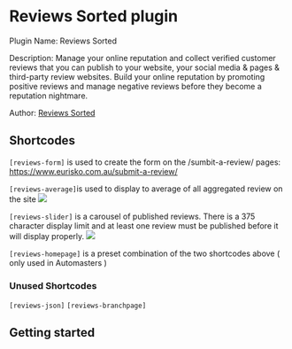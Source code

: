 # Reviews Sorted plugin

Plugin Name:  Reviews Sorted

Description: Manage your online reputation and collect verified customer reviews that you can publish to your website, your social media & pages & third-party review websites. Build your online reputation by promoting positive reviews and manage negative reviews before they become a reputation nightmare.

Author: [Reviews Sorted](http://www.reviewssorted.com)

## Shortcodes

`[reviews-form]` is used to create the form on the /sumbit-a-review/ pages:
https://www.eurisko.com.au/submit-a-review/


`[reviews-average]`is used to display to average of all aggregated review on the site
![](https://euriskodevelopment.com.au/images/reviews-average.png)

`[reviews-slider]` is a carousel of published reviews. There is a 375 character display limit and at least one review must be published before it will display properly.
![](https://euriskodevelopment.com.au/images/reviews-slider.png)

`[reviews-homepage]` is a preset combination of the two shortcodes above ( only used in Automasters )

### Unused Shortcodes

`[reviews-json]`
`[reviews-branchpage]`

## Getting started
